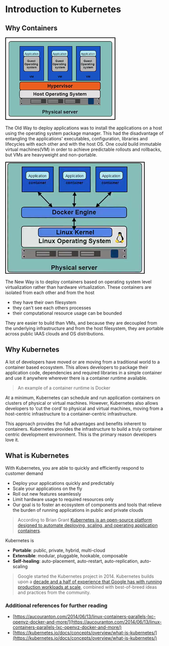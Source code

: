 # Introduction to Kubernetes

## Why Containers

![Old way of deploying applications](images/before-docker.png)

The Old Way to deploy applications was to install the applications on a host using the operating system package manager. This had the disadvantage of entangling the applications' executables, configuration, libraries and lifecycles with each other and with the host OS. One could build immutable virtual machines(VM) in order to achieve predictable rollouts and rollbacks, but VMs are heavyweight and non-portable.

![Modern way of deploying applications in the DevOps age](images/after-docker.png)

The New Way is to deploy containers based on operating system level virtualization rather than hardware virtualization. These containers are isolated from each other and from the host

- they have their own filesystem
- they can't see each others processes
- their computational resource usage can be bounded

They are easier to build than VMs, and because they are decoupled from the underlying infrastructure and from the host filesystem, they are portable across public IAAS clouds and OS distributions.

## Why Kubernetes

A lot of developers have moved or are moving from a traditional world to a container based ecosystem. This allows developers to package their application code, dependencies and required libraries in a simple container and use it anywhere wherever there is a container runtime available.

> An example of a container runtime is Docker

At a minimum, Kubernetes can schedule and run application containers on clusters of physical or virtual machines. However, Kubernetes also allows developers to ‘cut the cord’ to physical and virtual machines, moving from a host-centric infrastructure to a container-centric infrastructure.

This approach provides the full advantages and benefits inherent to containers. Kubernetes provides the infrastructure to build a truly container centric development environment. This is the primary reason developers love it.

## What is Kubernetes

With Kubernetes, you are able to quickly and efficiently respond to customer demand

- Deploy your applications quickly and predictably
- Scale your applications on the fly
- Roll out new features seamlessly
- Limit hardware usage to required resources only
- Our goal is to foster an ecosystem of components and tools that relieve the burden of running applications in public and private clouds

> According to Brian Grant [Kubernetes is an open-source platform designed to automate deploying, scaling, and operating application containers](http://www.slideshare.net/BrianGrant11/wso2con-us-2015-kubernetes-a-platform-for-automating-deployment-scaling-and-operations).

Kubernetes is

- **Portable**: public, private, hybrid, multi-cloud
- **Extensible**: modular, pluggable, hookable, composable
- **Self-healing**: auto-placement, auto-restart, auto-replication, auto-scaling

> Google started the Kubernetes project in 2014. Kubernetes builds upon a [decade and a half of experience that Google has with running production workloads at scale](https://research.google.com/pubs/pub43438.html), combined with best-of-breed ideas and practices from the community.

### Additional references for further reading

- [https://aucouranton.com/2014/06/13/linux-containers-parallels-lxc-openvz-docker-and-more/](https://aucouranton.com/2014/06/13/linux-containers-parallels-lxc-openvz-docker-and-more/)
- [https://kubernetes.io/docs/concepts/overview/what-is-kubernetes/](https://kubernetes.io/docs/concepts/overview/what-is-kubernetes/)

